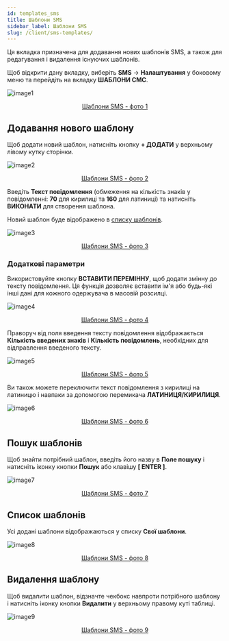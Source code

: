 ```yaml
---
id: templates_sms
title: Шаблони SMS
sidebar_label: Шаблони SMS
slug: /client/sms-templates/
---
```


Ця вкладка призначена для додавання нових шаблонів SMS, а також для редагування і видалення існуючих шаблонів.

Щоб відкрити дану вкладку, виберіть **SMS** → **Налаштування** у боковому меню та перейдіть на вкладку **ШАБЛОНИ СМС**.

![image1](/img/ru/client_settings_templates_sms/image1.png "Шаблони SMS") <center><u>Шаблони SMS - фото 1</u></center>

## Додавання нового шаблону

Щоб додати новий шаблон, натисніть кнопку **+ ДОДАТИ** у верхньому лівому кутку сторінки.

![image2](/img/ru/client_settings_templates_sms/image2.png "Шаблони SMS") <center><u>Шаблони SMS - фото 2</u></center>

Введіть **Текст повідомлення** (обмеження на кількість знаків у повідомленні: **70** для кирилиці та **160** для латиниці) та натисніть **ВИКОНАТИ** для створення шаблона.

Новий шаблон буде відображено в [списку шаблонів](#список-шаблонів).

![image3](/img/ru/client_settings_templates_sms/image3.png "Шаблони SMS") <center><u>Шаблони SMS - фото 3</u></center>

### Додаткові параметри

Використовуйте кнопку **ВСТАВИТИ ПЕРЕМІННУ**, щоб додати змінну до тексту повідомлення. Ця функція дозволяє вставити ім'я або будь-які інші дані для кожного одержувача в масовій розсилці.

![image4](/img/ru/client_settings_templates_sms/image4.png "Шаблони SMS") <center><u>Шаблони SMS - фото 4</u></center>

Праворуч від поля введення тексту повідомлення відображається **Кількість введених знаків** і **Кількість повідомлень**, необхідних для відправлення введеного тексту.

![image5](/img/ru/client_settings_templates_sms/image5.png "Шаблони SMS") <center><u>Шаблони SMS - фото 5</u></center>

Ви також можете переключити текст повідомлення з кирилиці на латиницю і навпаки за допомогою перемикача **ЛАТИНИЦЯ/КИРИЛИЦЯ**.

![image6](/img/ru/client_settings_templates_sms/image6.png "Шаблони SMS") <center><u>Шаблони SMS - фото 6</u></center>

## Пошук шаблонів

Щоб знайти потрібний шаблон, введіть його назву в **Поле пошуку** і натисніть іконку кнопки **Пошук** або клавішу **[ ENTER ]**.

![image7](/img/ru/client_settings_templates_sms/image7.png "Шаблони SMS") <center><u>Шаблони SMS - фото 7</u></center>

## Список шаблонів

Усі додані шаблони відображаються у списку **Свої шаблони**.

![image8](/img/ru/client_settings_templates_sms/image8.png "Шаблони SMS") <center><u>Шаблони SMS - фото 8</u></center>

## Видалення шаблону

Щоб видалити шаблон, відзначте чекбокс навпроти потрібного шаблону і натисніть іконку кнопки **Видалити** у верхньому правому куті таблиці.

![image9](/img/ru/client_settings_templates_sms/image9.png "Шаблони SMS") <center><u>Шаблони SMS - фото 9</u></center>
